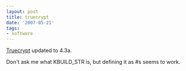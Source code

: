 ```yaml
---
layout: post
title: truecrypt
date: '2007-05-21'
tags:
- software
---
```


[Truecrypt][1] updated to 4.3a.

Don't ask me what KBUILD\_STR is, but defining it as #s seems to work.

[1]: http://software.opensuse.org/download/security:/privacy/

